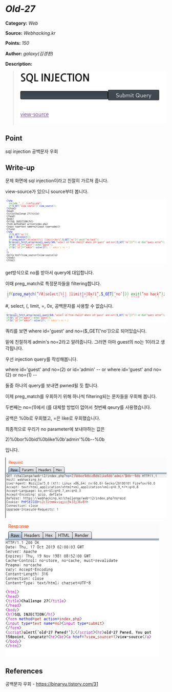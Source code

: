 # _Old-27_

**Category:** _Web_

**Source:** _Webhacking.kr_

**Points:** _150_

**Author:** _galaxy(김경환)_

**Description:** 

> ![img](resource/prob.png)

## Point
sql injection
공백문자 우회

## Write-up

문제 화면에 sql injection이라고 친절히 가르쳐 줍니다.

view-source가 있으니 source부터 봅니다.

![img](resource/source.png)

get방식으로 no를 받아서 query에 대입합니다.

이때 preg_match로 특정문자들을 filtering합니다.

![img](resource/preg.png)

\#, select, (, limit, =, 0x, 공백문자를 사용할 수 없습니다.

![img](resource/query.png)

쿼리를 보면 where id='guest' and no=($\_GET['no'])으로 되어있습니다.

밑에 친절하게 admin's no=2라고 알려줍니다. 그러면 아마 guest의 no는 1이라고 생각됩니다.

우선 injection query를 작성해봅니다.

where id='guest' and no=(2) or id='admin' -- 
or
where id='guest' and no=(2) or no=(1) -- 

둘중 하나의 query를 보내면 pwned될 듯 합니다.

이제 preg_match를 우회하기 위해 하나씩 filtering되는 문자들을 우회해 봅니다.

두번째는 no=(1)에서 (를 대체할 방법이 없어서 첫번째 qeury를 사용했습니다.

공백은 %0b로 우회했고, =은 like로 우회했습니다.

최종적으로 우리가 no parameter에 보내야하는 값은

2)%0bor%0bid%0blike%0b'admin'%0b--%0b

입니다.

![img](resource/request.png)

![img](resource/response.png)

## References

공백문자 우회
	- https://binaryu.tistory.com/31